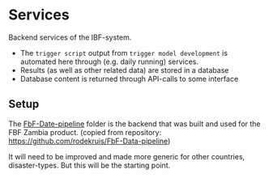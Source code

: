 # Services

Backend services of the IBF-system.
- The `trigger script` output from `trigger model development` is automated here through (e.g. daily running) services.
- Results (as well as other related data) are stored in a database
- Database content is returned through API-calls to some interface

## Setup

The [FbF-Date-pipeline](./FbF-Data-pipeline/) folder is the backend that was built and used for the FBF Zambia product. (copied from repository: https://github.com/rodekruis/FbF-Data-pipeline)

It will need to be improved and made more generic for other countries, disaster-types. But this will be the starting point.
